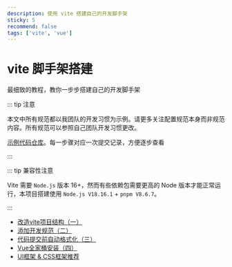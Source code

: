 ```yaml
---
description: 使用 vite 搭建自己的开发脚手架
sticky: 5
recommend: false
tags: ['vite', 'vue']
---
```


# vite 脚手架搭建

最细致的教程，教你一步步搭建自己的开发脚手架

::: tip 注意

本文中所有规范都以我团队的开发习惯为示例。请更多关注配置规范本身而非规范内容。所有规范可以参照自己团队开发习惯更改。

[示例代码仓库](https://github.com/SingleDogNo1/vue-vite-template)。每一步骤对应一次提交记录，方便逐步查看

:::

::: tip 兼容性注意

Vite 需要 `Node.js` 版本 16+，然而有些依赖包需要更高的 Node 版本才能正常运行，本项目搭建使用 `Node.js V18.16.1` + `pnpm V8.6.7`。

:::

* [改造vite项目结构（一）](./1.md)
* [添加开发规范（二）](./2.md)
* [代码提交前自动格式化（三）](./3.md)
* [Vue全家桶安装（四）](./4.md)
* [UI框架 & CSS框架推荐](./5.md)
